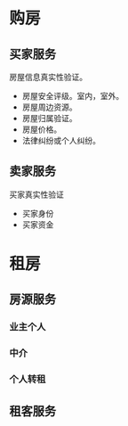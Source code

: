 # 购房
## 买家服务
房屋信息真实性验证。
- 房屋安全评级。室内，室外。
- 房屋周边资源。
- 房屋归属验证。
- 房屋价格。
- 法律纠纷或个人纠纷。
## 卖家服务
买家真实性验证
- 买家身份
- 买家资金
# 租房
## 房源服务
### 业主个人
### 中介
### 个人转租
## 租客服务
